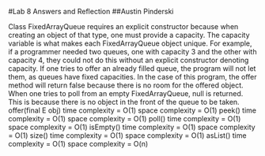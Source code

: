 #Lab 8 Answers and Reflection
##Austin Pinderski

Class FixedArrayQueue requires an explicit constructor because when creating an object of that type, one must provide a capacity. The capacity variable is what makes each 
FixedArrayQueue object unique. For example, if a programmer needed two queues, one with capacity 3 and the other with capacity 4, they could not do this without
an explicit constructor denoting capacity.
If one tries to offer an already filled queue, the program will not let them, as queues have fixed capacities. In the case of this program, the offer method will
return false because there is no room for the offered object. 
When one tries to poll from an empty FixedArrayQueue, null is returned. This is because there is no object in the front of the queue to be taken. 
offer(final E obj)
time complexity = O(1)
space complexity = O(1)
peek()
time complexity = O(1)
space complexity = O(1)
poll()
time complexity = O(1)
space complexity = O(1)
isEmpty()
time complexity = O(1)
space complexity = O(1)
size()
time complexity = O(1)
space complexity = O(1)
asList()
time complexity = O(1)
space complexity =  O(n)


